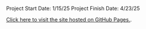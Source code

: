 Project Start Date: 1/15/25
Project Finish Date: 4/23/25

[Click here to visit the site hosted on GitHub Pages.](https://jackson-daugherty.github.io/portfolio/).
